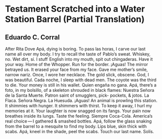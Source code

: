 # Testament Scratched into a Water Station Barrel (Partial Translation)
## Eduardo C. Corral
After Rita Dove
Apá, dying is boring. To pass las horas,
I carve
our last name
all over my body.
I try to recall the taste of  Pablo’s sweat.
Whiskey, no.
Wet dirt, sí.
I stuff  English
into my mouth, spit out chingaderas.
Have it your way.
Home of the Whopper.
Run
for the border. ¡Aguas! The mirror
betrayed us.
It erased your face
from my face.
Gave me mother’s smile, narrow nariz.
Once, I wore
her necklace.
The gold slick,
obscene. God, I was beautiful.
Cada noche,
I sleep
with dead men.
The coyote was the third to die.
Your money
is still in his wallet.
Quien engaña
no gana. Apá, there’s a foto, in my bolsillo,
of a skeleton
shrouded
in black flames:
Nuestra Señora de la Santa Muerte.
Patron saint
of smugglers, pick-
pockets, & jotos.
La Flaca. Señora Negra. La Huesuda.
¡Aguas!
An animal
is prowling
this station. It shimmies with hunger.
It shimmers
with thirst.
To keep it away,
I hurl my memories at it. Your laughter is now
snagged
on its fangs.
Your pain
now breathes inside its lungs. Taste
the feeling.
Siempre Coca-Cola.
America’s
real choice — I gathered & smashed bottles.
Apá, follow
the glass
snaking from
the barrel to a mesquite to find my body.
Lips blue,
skin thick
with scabs.
Apá, kneel in the shade, peel
the scabs. Touch
our last name.
Solís.
